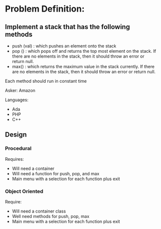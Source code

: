 # Problem Definition:

## Implement a stack that has the following methods
- push (val) : which pushes an element onto the stack
- pop ()     : which pops off and returns the top most element on the stack. If there are no elements in the stack, then it should throw an error or return null.
- max()      : which returns the maximum value in the stack currently. If there are no elements in the stack, then it should throw an error or return null.

Each method should run in constant time

Asker: Amazon

Languages:
  - Ada
  - PHP
  - C++

## Design

### Procedural
Requires:
- Will need a container
- Will need a function for push, pop, and max
- Main menu with a selection for each function plus exit

### Object Oriented
Require:
- Will need a container class
- Well need methods for push, pop, max
- Main menu with a selection for each function plus exit
